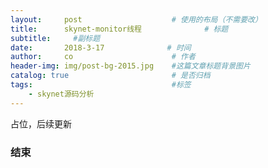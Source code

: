 ```yaml
---
layout:     post                    # 使用的布局（不需要改）
title:      skynet-monitor线程              # 标题 
subtitle:     #副标题
date:       2018-3-17              # 时间
author:     co                      # 作者
header-img: img/post-bg-2015.jpg    #这篇文章标题背景图片
catalog: true                       # 是否归档
tags:                               #标签
    - skynet源码分析
---
```

占位，后续更新

### 结束